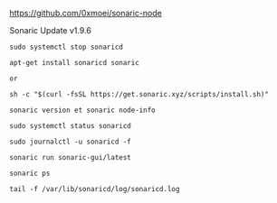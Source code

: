 https://github.com/0xmoei/sonaric-node

Sonaric Update v1.9.6

```shell
sudo systemctl stop sonaricd
```

```shell
apt-get install sonaricd sonaric
```

`or`

```shell
sh -c "$(curl -fsSL https://get.sonaric.xyz/scripts/install.sh)"
```

```shell
sonaric version et sonaric node-info
```

```shell
sudo systemctl status sonaricd
```

```shell
sudo journalctl -u sonaricd -f
```

```shell
sonaric run sonaric-gui/latest
```

```shell
sonaric ps
```

```shell
tail -f /var/lib/sonaricd/log/sonaricd.log
```
